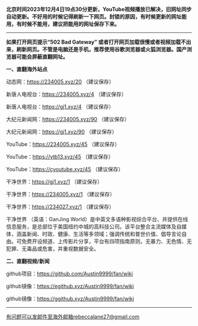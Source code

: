 **北京时间2023年12月4日19点30分更新，YouTube视频播放已解决，旧网址同步自动更新。不好用的时候记得刷新一下网页。封锁的原因，有时候更新的网址能用，有时候不能用，建议把能用的网址保存下来。**

***

**如果打开网页提示“502 Bad Gateway” 或者打开网页加载很慢或者视频加载不出来，刷新网页。不管是电脑还是手机，推荐使用谷歌浏览器或火狐浏览器。国产浏览器可能会屏蔽直翻网址。**

**一、直翻海外站点**

动态网：https://234005.xyz/20 （建议保存）

新唐人电视台：https://234005.xyz/4 （建议保存）

新唐人电视台：https://gj1.xyz/4 （建议保存）

大纪元新闻网：https://234005.xyz/90 （建议保存）

大纪元新闻网：https://gj1.xyz/90 （建议保存）

YouTube：https://234005.xyz/45 （建议保存）

YouTube：https://ytb13.xyz/45 （建议保存）

YouTube：https://cyoutube.xyz/45 （建议保存）

干净世界：https://gj1.xyz/1 （建议保存）

干净世界：https://234005.xyz/1 （建议保存）

干净世界：https://234027.xyz/1 （建议保存）

干净世界 （英语：GanJing World）是中英文多语种影视综合平台、并提供在线信息服务，是总部位于美国纽约中城的高科技公司。该平台整合主流媒体及自媒体，涵盖新闻、时政、健康、生活等多领域；强调传统和普世价值、倡导言论自由。可免费开设频道、上传影片分享，平台有四项指南原则，无暴力、无色情、无犯罪、无毒品或危害，并重视数据安全。

**二、直翻视频/新闻**

github项目：https://github.com/Austin9999/fan/wiki

github镜像：https://egithub.xyz/Austin9999/fan/wiki

github镜像：https://ggithub.xyz/Austin9999/fan/wiki

***


有问题可以发邮件至海外邮箱rebeccalane27@gmail.com

